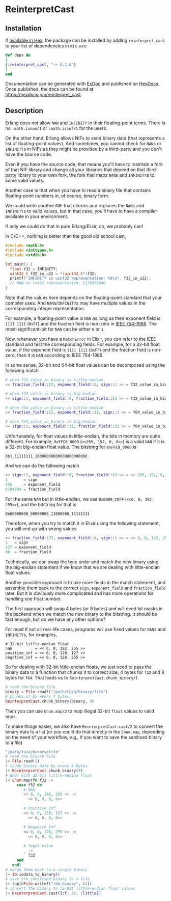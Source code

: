 # ReinterpretCast

## Installation

If [available in Hex](https://hex.pm/docs/publish), the package can be installed
by adding `reinterpret_cast` to your list of dependencies in `mix.exs`:

```elixir
def deps do
[
{:reinterpret_cast, "~> 0.1.0"}
]
end
```

Documentation can be generated with [ExDoc](https://github.com/elixir-lang/ex_doc)
and published on [HexDocs](https://hexdocs.pm). Once published, the docs can
be found at <https://hexdocs.pm/reinterpret_cast>.

## Description

Erlang does not allow `NAN` and `INFINITY` in their floating-point terms. There is no `:math.isnan/1` or `:math.isinf/1` for the users.

On the other hand, Erlang allows NIFs to send binary data (that represents a list of floating-point values). And sometimes, you cannot check for `NAN`s or `INFINITY`s in NIFs as they might be provided by a third-party and you don't have the source code.

Even if you have the source code, that means you'll have to maintain a fork of that NIF library and change all your libraries that depend on that third-party library to your own fork, the fork that maps `NAN`s and `INFINITY`s to some valid values.

Another case is that when you have to read a binary file that contains floating-point numbers in, of course, binary form.

We could write another NIF that checks and replaces the `NAN`s and `INFINITY`s to valid values, but in that case, you'll have to have a compiler available in your environment.

If only we could do that in pure Erlang/Elixir, oh, we probably can!

In C/C++, nothing is better than the good old school cast, 

```c
#include <math.h>
#include <inttypes.h>
#include <stdio.h>

int main() {
  float f32 = INFINITY;
  uint32_t f32_in_u32 = *(uint32_t*)f32;
  printf("INFINITY in uint32 representation: %d\n", f32_in_u32);
  // NAN in int32 representation: 2139095040
}
```

Note that the values here depends on the floating-point standard that your compiler uses. And `NAN`s/`INFINITY`s may have multiple values in the corresponding integer representation.

For example, a floating-point value is `NAN` as long as their exponent field is `1111 1111` (`0xFF`) and the fraction field is non-zero in [IEEE 754-1985](https://en.wikipedia.org/wiki/IEEE_754-1985#Representation_of_non-numbers). The most-significant-bit for `NAN` can be either `0` or `1`.

Now, whenever you have a `MatchError` in Elixir, you can refer to the IEEE standard and test the corresponding fields. For example, for a 32-bit float value, if the exponent field is `1111 1111` (`0xFF`) and the fraction field is non-zero, then it is `NAN` according to IEEE 754-1985.

In some sense, 32-bit and 64-bit float values can be decomposed using the following match

```elixir
# when f32_value_in_binary is little-endian
<< fraction_field::23, exponent_field::8, sign::1 >> = f32_value_in_binary

# when f32_value_in_binary is big-endian
<< sign::1, exponent_field::8, fraction_field::23 >> = f32_value_in_binary

# when f64_value_in_binary is little-endian
<< fraction_field::52, exponent_field::11, sign::1 >> = f64_value_in_binary

# when f64_value_in_binary is big-endian
<< sign::1, exponent_field::11, fraction_field::52 >> = f64_value_in_binary
```

Unfortunately, for float values in little-endian, the bits in memory are quite different. For example, `0xFFC0_0000` (`<<255, 192, 0, 0>>`) is a valid `NAN` if it is a 32-bit big-endian float value. The bitstring for `0xFFC0_0000` is

```
0b1_11111111_10000000000000000000000
```

And we can do the following match
```elixir
<< sign::1, exponent_field::8, fraction_field::23 >> = << 255, 192, 0, 0 >>
1       = sign
255     = exponent_field
4194304 = fraction_field
```

For the same `NAN` but in little-endian, we see `0x0000_C0FF` (`<<0, 0, 192, 255>>`), and the bitstring for that is

```
0b00000000_00000000_11000000_11111111
```

Therefore, when you try to match it in Elixir using the following statement, you will end up with wrong values

```elixir
<< fraction_field::23, exponent_field::8, sign::1 >> = << 0, 0, 192, 255 >>
1   = sign
127 = exponent_field
96  = fraction_field
```

Technically, we can swap the byte order and match the new binary using the big-endian statement if we know that we are dealing with little-endian float values.

Another possible approach is to use more fields in the match statement, and assemble them back to the correct `sign`, `exponent_field` and `fraction_field` later. But it is obviously more complicated and has more operations for handling one float number.

The first approach will swap 4 bytes (or 8 bytes) and will need bit masks in the backend when we match the new binary to the bitstring. It should be fast enough, but do we have any other options?

For most if not all real-life cases, programs will use fixed values for `NAN`s and `INFINITY`s, for examples,

```
# 32-bit little-endian float
nan          = << 0, 0, 192, 255 >>
positive_inf = << 0, 0, 128, 127 >>
negative_inf = << 0, 0, 128, 255 >>
```

So for dealing with 32-bit little-endian floats, we just need to pass the binary data to a function that chunks it to correct size, 4 bytes for `f32` and 8 bytes for `f64`. That leads us to `ReinterpretCast.chunk_binary/1`

```elixir
# read the binary file
binary = File.read!("/path/to/a/binary/file")
# chunks it by every 4 bytes
ReinterpretCast.chunk_binary(binary, 4)
```

Then you can use `Enum.map/2` to map illegal 32-bit `float` values to valid ones.

To make things easier, we also have `ReinterpretCast.cast/2` to convert the binary data to a list (or you could do that directly in the `Enum.map`, depending on the need of your workflow, e.g., if you want to save the sanitised binary to a file)

```elixir
"/path/to/a/binary/file"
# read the binary file
|> File.read!()
# chunk binary data by every 4 bytes
|> ReinterpretCast.chunk_binary(4)
# deal with 32-bit little-endian float
|> Enum.map(fn f32 -> 
     case f32 do
        # NAN
        << 0, 0, 192, 255 >> ->
          << 0, 0, 0, 0>>

        # Positive Inf
        << 0, 0, 128, 127 >> ->
          << 0, 0, 0, 0>>

        # Negative Inf
        << 0, 0, 128, 255 >> ->
          << 0, 0, 0, 0>>
          
        # legal value
        _ ->
          f32
     end
   end)
# merge them back to a single binary
|> IO.iodata_to_binary()
# save the sanitised binary to a file
|> tap(&File.write!("/ok.binary", &1))
# convert the binary to 32-bit little-endian float values
|> ReinterpretCast.cast({:f, 32, :little})
```
